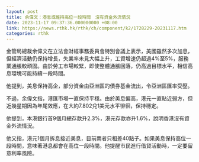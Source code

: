 ```yaml
---
layout: post
title: 余偉文：港息或維持高位一段時間　沒有資金外流情況
date: 2023-11-17 09:37:36.000000000 +08:00
link: https://news.rthk.hk/rthk/ch/component/k2/1728229-20231117.htm
categories: rthk
---
```


金管局總裁余偉文在立法會財經事務委員會特別會議上表示，美國雖然多次加息，但經濟活動仍保持增長，失業率未見大幅上升，工資增速仍超過4%至5%，服務業通脹較頑固。由於勞工市場較緊，即使整體通脹回落，仍高過目標水平，相信高息環境可能持續一段時間。

他提到，美息保持高企，部分資金由亞洲區的債券基金流出，令亞洲區匯率受壓。

不過，余偉文指，港匯市場一直保持平穩。由於美息偏高，港元一直貼近弱方，但近幾星期因為年尾效應，在大約7.802兌1美元水平徘徊，保持穩定。

他提到，本港銀行首9個月總存款升2.3%，港元存款亦升1.6%，說明香港沒有資金外流情況。

他又指，港元1個月拆息接近美息，目前兩者只相差40點子。如果美息保持高位一段時間，意味著港息都會在高位一段時間。他提醒市民進行借貸活動時，一定要留意利率風險。
